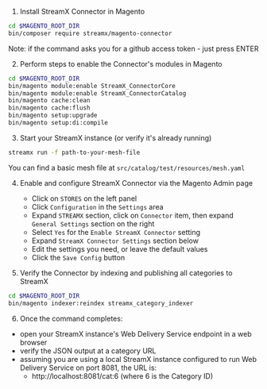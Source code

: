 1. Install StreamX Connector in Magento
```bash
cd $MAGENTO_ROOT_DIR
bin/composer require streamx/magento-connector
```

Note: if the command asks you for a github access token - just press ENTER

2. Perform steps to enable the Connector's modules in Magento
```bash
cd $MAGENTO_ROOT_DIR
bin/magento module:enable StreamX_ConnectorCore
bin/magento module:enable StreamX_ConnectorCatalog
bin/magento cache:clean
bin/magento cache:flush
bin/magento setup:upgrade
bin/magento setup:di:compile
```

3. Start your StreamX instance (or verify it's already running)
```bash
streamx run -f path-to-your-mesh-file
```

You can find a basic mesh file at `src/catalog/test/resources/mesh.yaml`

4. Enable and configure StreamX Connector via the Magento Admin page
   - Click on `STORES` on the left panel
   - Click `Configuration` in the `Settings` area
   - Expand `STREAMX` section, click on `Connector` item, then expand `General Settings` section on the right
   - Select `Yes` for the `Enable StreamX Connector` setting
   - Expand `StreamX Connector Settings` section below
   - Edit the settings you need, or leave the default values
   - Click the `Save Config` button


5. Verify the Connector by indexing and publishing all categories to StreamX
```bash
cd $MAGENTO_ROOT_DIR
bin/magento indexer:reindex streamx_category_indexer
```

6. Once the command completes:
 - open your StreamX instance's Web Delivery Service endpoint in a web browser
 - verify the JSON output at a category URL
 - assuming you are using a local StreamX instance configured to run Web Delivery Service on port 8081, the URL is:
   - http://localhost:8081/cat:6 (where 6 is the Category ID)